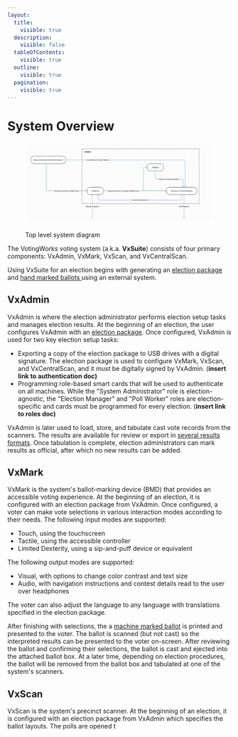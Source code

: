 ```yaml
---
layout:
  title:
    visible: true
  description:
    visible: false
  tableOfContents:
    visible: true
  outline:
    visible: true
  pagination:
    visible: true
---
```


# System Overview

<figure><img src="../.gitbook/assets/image (6) (1).png" alt=""><figcaption><p>Top level system diagram</p></figcaption></figure>

The VotingWorks voting system (a.k.a. **VxSuite**) consists of four primary components: VxAdmin, VxMark, VxScan, and VxCentralScan.&#x20;

Using VxSuite for an election begins with generating an [election package](election-package/) and [hand marked ballots ](hand-marked-ballots.md)using an external system.&#x20;

## VxAdmin

VxAdmin is where the election administrator performs election setup tasks and manages election results. At the beginning of an election, the user configures VxAdmin with an [election package](election-package/). Once configured, VxAdmin is used for two key election setup tasks:

* Exporting a copy of the election package to USB drives with a digital signature. The election package is used to configure VxMark, VxScan, and VxCentralScan, and it _must_ be digitally signed by VxAdmin. (**insert link to authentication doc)**
* Programming role-based smart cards that will be used to authenticate on all machines. While the "System Administrator" role is election-agnostic, the "Election Manager" and "Poll Worker" roles are election-specific and cards must be programmed for every election. (**insert link to roles doc)**

VxAdmin is later used to load, store, and tabulate cast vote records from the scanners. The results are available for review or export in [several results formats](vxadmin-results-exports/). Once tabulation is complete, election administrators can mark results as official, after which no new results can be added.

## VxMark

VxMark is the system's ballot-marking device (BMD) that provides an accessible voting experience. At the beginning of an election, it is configured with an election package from VxAdmin. Once configured, a voter can make vote selections in various interaction modes according to their needs. The following input modes are supported:

* Touch, using the touchscreen
* Tactile, using the accessible controller
* Limited Dexterity, using a sip-and-puff device or equivalent

The following output modes are supported:

* Visual, with options to change color contrast and text size
* Audio, with navigation instructions and contest details read to the user over headphones

The voter can also adjust the language to any language with translations specified in the election package.&#x20;

After finishing with selections, the a [machine marked ballot](machine-marked-ballots.md) is printed and presented to the voter. The ballot is scanned (but not cast) so the interpreted results can be presented to the voter on-screen. After reviewing the ballot and confirming their selections, the ballot is cast and ejected into the attached ballot box. At a later time, depending on election procedures, the ballot will be removed from the ballot box and tabulated at one of the system's scanners.

## VxScan

VxScan is the system's precinct scanner. At the beginning of an election, it is configured with an election package from VxAdmin which specifies the ballot layouts. The polls are opened t

